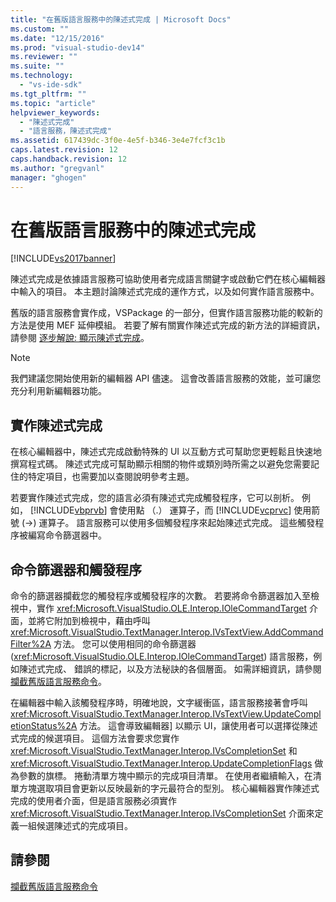 ```yaml
---
title: "在舊版語言服務中的陳述式完成 | Microsoft Docs"
ms.custom: ""
ms.date: "12/15/2016"
ms.prod: "visual-studio-dev14"
ms.reviewer: ""
ms.suite: ""
ms.technology: 
  - "vs-ide-sdk"
ms.tgt_pltfrm: ""
ms.topic: "article"
helpviewer_keywords: 
  - "陳述式完成"
  - "語言服務，陳述式完成"
ms.assetid: 617439dc-3f0e-4e5f-b346-3e4e7fcf3c1b
caps.latest.revision: 12
caps.handback.revision: 12
ms.author: "gregvanl"
manager: "ghogen"
---
```

# 在舊版語言服務中的陳述式完成
[!INCLUDE[vs2017banner](../../code-quality/includes/vs2017banner.md)]

陳述式完成是依據語言服務可協助使用者完成語言關鍵字或啟動它們在核心編輯器中輸入的項目。 本主題討論陳述式完成的運作方式，以及如何實作語言服務中。  
  
 舊版的語言服務會實作成，VSPackage 的一部分，但實作語言服務功能的較新的方法是使用 MEF 延伸模組。 若要了解有關實作陳述式完成的新方法的詳細資訊，請參閱 [逐步解說: 顯示陳述式完成](../../extensibility/walkthrough-displaying-statement-completion.md)。  
  
> [!NOTE]
>  我們建議您開始使用新的編輯器 API 儘速。 這會改善語言服務的效能，並可讓您充分利用新編輯器功能。  
  
## 實作陳述式完成  
 在核心編輯器中，陳述式完成啟動特殊的 UI 以互動方式可幫助您更輕鬆且快速地撰寫程式碼。 陳述式完成可幫助顯示相關的物件或類別時所需之以避免您需要記住的特定項目，也需要加以查閱說明參考主題。  
  
 若要實作陳述式完成，您的語言必須有陳述式完成觸發程序，它可以剖析。 例如， [!INCLUDE[vbprvb](../../code-quality/includes/vbprvb_md.md)] 會使用點 （.） 運算子，而 [!INCLUDE[vcprvc](../../debugger/includes/vcprvc_md.md)] 使用箭號 \(\-\>\) 運算子。 語言服務可以使用多個觸發程序來起始陳述式完成。 這些觸發程序被編寫命令篩選器中。  
  
## 命令篩選器和觸發程序  
 命令的篩選器攔截您的觸發程序或觸發程序的次數。 若要將命令篩選器加入至檢視中，實作 <xref:Microsoft.VisualStudio.OLE.Interop.IOleCommandTarget> 介面，並將它附加到檢視中，藉由呼叫 <xref:Microsoft.VisualStudio.TextManager.Interop.IVsTextView.AddCommandFilter%2A> 方法。 您可以使用相同的命令篩選器 \(<xref:Microsoft.VisualStudio.OLE.Interop.IOleCommandTarget>\) 語言服務，例如陳述式完成、 錯誤的標記，以及方法秘訣的各個層面。 如需詳細資訊，請參閱[攔截舊版語言服務命令](../../extensibility/internals/intercepting-legacy-language-service-commands.md)。  
  
 在編輯器中輸入該觸發程序時，明確地說，文字緩衝區，語言服務接著會呼叫 <xref:Microsoft.VisualStudio.TextManager.Interop.IVsTextView.UpdateCompletionStatus%2A> 方法。 這會導致編輯器\] 以顯示 UI，讓使用者可以選擇從陳述式完成的候選項目。 這個方法會要求您實作 <xref:Microsoft.VisualStudio.TextManager.Interop.IVsCompletionSet> 和 <xref:Microsoft.VisualStudio.TextManager.Interop.UpdateCompletionFlags> 做為參數的旗標。 捲動清單方塊中顯示的完成項目清單。 在使用者繼續輸入，在清單方塊選取項目會更新以反映最新的字元最符合的型別。 核心編輯器實作陳述式完成的使用者介面，但是語言服務必須實作 <xref:Microsoft.VisualStudio.TextManager.Interop.IVsCompletionSet> 介面來定義一組候選陳述式的完成項目。  
  
## 請參閱  
 [攔截舊版語言服務命令](../../extensibility/internals/intercepting-legacy-language-service-commands.md)